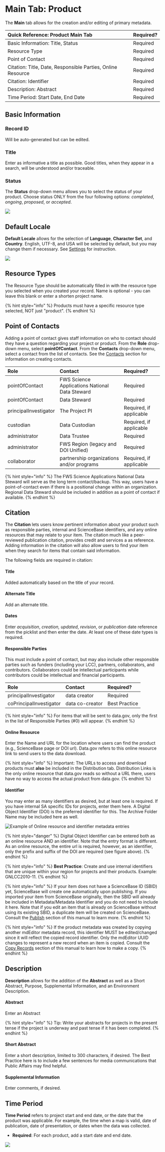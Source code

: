 # Main Tab: Product

The **Main** tab allows for the creation and/or editing of primary metadata.

| Quick Reference: Product Main Tab | Required? |
| :--- | :--- |
| Basic Information: Title, Status | Required |
| Resource Type | Required |
| Point of Contact | Required |
| Citation: Title, Date, Responsible Parties, Online Resource | Required |
| Citation: Identifier | Required |
| Description: Abstract | Required |
| Time Period: Start Date, End Date | Required |

## Basic Information

### Record ID

Will be auto-generated but can be edited.

### Title

Enter as informative a title as possible. Good titles, when they appear in a search, will be understood and/or traceable.

### Status

The **Status** drop-down menu allows you to select the status of your product. Choose status ONLY from the four following options: _completed_, _ongoing_, _proposed_, or _accepted_.

![](../../.gitbook/assets/main_screenshot_updated.png)

## Default Locale

**Default Locale** allows for the selection of **Language**, **Character Set**, and **Country**. English, UTF-8, and USA will be selected by default, but you may change them if necessary. See [Settings](../../settings.md) for instruction. 

![](../../.gitbook/assets/default_locale.png)

## Resource Types

The Resource Type should be automatically filled in with the resource type you selected when you created your record. Name is optional - you can leave this blank or enter a shorten project name.

{% hint style="info" %}
Products must have a specific resource type selected, NOT just "product".
{% endhint %}

## Point of Contacts

Adding a point of contact gives staff information on who to contact should they have a question regarding your project or product. From the **Role** drop-down menu, select **pointOfContact**. From the **Contacts** drop-down menu, select a contact from the list of contacts. See the [Contacts](../../contacts/) section for information on creating contacts.

| Role | Contact | Required? |
| :--- | :--- | :--- |
| pointOfContact | FWS Science Applications National Data Steward | Required |
| pointOfContact | Data Steward | Required |
| principalInvestigator | The Project PI | Required, if applicable |
| custodian | Data Custodian | Required, if applicable |
| administrator | Data Trustee | Required |
| administrator | FWS Region \(legacy and DOI Unified\) | Required |
| collaborator | partnership organizations and/or programs | Required, if applicable |

{% hint style="info" %}
The FWS Science Applications National Data Steward will serve as the long term contact/backup. This way, users have a point-of-contact even if there is a positional change within an organization. Regional Data Steward should be included in addition as a point of contact if available.
{% endhint %}

## Citation

The **Citation** lets users know pertinent information about your product such as responsible parties, internal and ScienceBase identifiers, and any online resources that may relate to your item. The citation much like a peer-reviewed publication citation, provides credit and services a as reference. Adding information in the citation will also allow users to find your item when they search for items that contain said information.

The following fields are required in citation:

#### Title

Added automatically based on the title of your record.

#### Alternate Title

Add an alternate title.

#### Dates

Enter _acquisition_, _creation, updated_, _revision_, or _publication_ date reference from the picklist and then enter the date.  At least one of these date types is required.

#### Responsible Parties

This must include a point of contact, but may also include other responsible parties such as funders \(including your LCC\), partners, collaborators, and contributors. Collaborators could be intellectual participants while contributors could be intellectual and financial participants.

| Role | Contact | Required? |
| :--- | :--- | :--- |
| principalInvestigator | data creator | Required |
| coPrincipalInvestigator | data co-creator | Best Practice |

{% hint style="info" %}
For items that will be sent to data.gov, only the first in the list of Responsible Parties \(\#0\) will appear.
{% endhint %}

#### Online Resource

Enter the Name and URL for the location where users can find the product \(e.g., ScienceBase page or DOI url\).  Data.gov refers to this online resource link to send users to the data download.

{% hint style="info" %}
Important: The URLs to access and download products must **also** be included in the Distribution tab. Distribution Links is the only online resource that data.gov reads so without a URL there, users have no way to access the actual product from data.gov.
{% endhint %}

#### Identifier

You may enter as many identifiers as desired, but at least one is required. If you have internal SA specific IDs for projects, enter them here. A Digital Object Identifier \(DOI\) is the preferred identifier for this.  The Archive Folder Name may be included here as well.

![Example of Online resource and identifier metadata entries](../../.gitbook/assets/image%20%2829%29.png)

{% hint style="danger" %}
Digital Object Identifier can be entered both as an online resource AND an identifier.  Note that the entry format is different.  As an online resource, the entire url is required, however, as an identifier, only the prefix and suffix of the DOI are required \(see figure above\).
{% endhint %}

{% hint style="info" %}
**Best Practice**: Create and use internal identifiers that are unique within your region for projects and their products. Example: GNLCC2010-11.
{% endhint %}

{% hint style="info" %}
If your item does not have a ScienceBase ID \(SBID\) yet, ScienceBase will create one automatically upon publishing. If you imported your item from ScienceBase originally, then the SBID will already be included in Metadata/Metadata Identifier and you do not need to include it here. Note that if you edit an item that is already on ScienceBase without using its existing SBID, a duplicate item will be created on ScienceBase. Consult the [Publish](../../publish/) section of this manual to learn more.
{% endhint %}

{% hint style="info" %}
If the product metadata was created by copying another mdEditor metadata record, this identifier MUST be edited/changed since it will reflect the copied record identifier. Only the mdEditor UUID changes to represent a new record when an item is copied. Consult the [Copy Records](../../data-management/copy-records.md) section of this manual to learn how to make a copy.
{% endhint %}

## Description

**Description** allows for the addition of the **Abstract** as well as a Short Abstract, Purpose, Supplemental Information, and an Environment Description.

#### Abstract

Enter an Abstract

{% hint style="info" %}
Tip: Write your abstracts for projects in the present tense if the project is underway and past tense if it has been completed.
{% endhint %}

#### Short Abstract

Enter a short description, limited to 300 characters, if desired.  The Best Practice here is to include a few sentences for media communications that Public Affairs may find helpful.

#### Supplemental Information

Enter comments, if desired.

## Time Period

**Time Period** refers to project start and end date, or the date that the product was applicable.  For example, the time when a map is valid, date of publication, date of presentation, or dates when the data was collected.

* **Required**: For each product, add a start date and end date.

![](../../.gitbook/assets/main-time-period.PNG)

